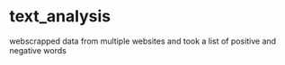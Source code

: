 # text_analysis
webscrapped data from multiple websites and took a list of positive and negative words
